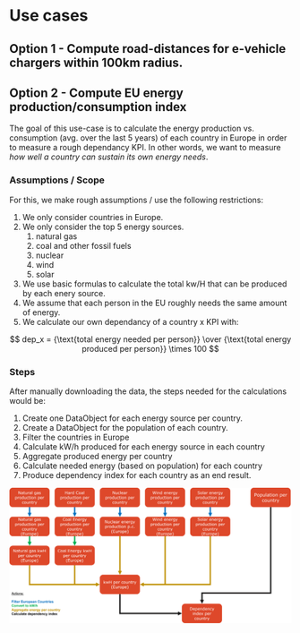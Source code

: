 # Use cases

## Option 1 - Compute road-distances for e-vehicle chargers within 100km radius.

## Option 2 - Compute EU energy production/consumption index

The goal of this use-case is to calculate the energy production vs. consumption (avg. over the last 5 years) of each country in Europe in order to measure a rough dependancy KPI. In other words, we want to measure *how well a country can sustain its own energy needs*.

### Assumptions / Scope

For this, we make rough assumptions / use the following restrictions:
1. We only consider countries in Europe.
2. We only consider the top 5 energy sources. 
    1. natural gas
    2. coal and other fossil fuels
    3. nuclear
    4. wind
    5. solar
3. We use basic formulas to calculate the total kw/H that can be produced by each enery source. 
4. We assume that each person in the EU roughly needs the same amount of energy.
5. We calculate our own dependancy of a country x KPI with: 

$$ dep_x = {\text{total energy needed per person}} \over {\text{total energy produced per person}} \times 100 $$ 

### Steps

After manually downloading the data, the steps needed for the calculations would be:
1. Create one DataObject for each energy source per country.
2. Create a DataObject for the population of each country. 
3. Filter the countries in Europe
4. Calculate kW/h produced for each energy source in each country
5. Aggregate produced energy per country
6. Calculate needed energy (based on population) for each country
7. Produce dependency index for each country as an end result. 

![Data Pipeline](flow.png)
